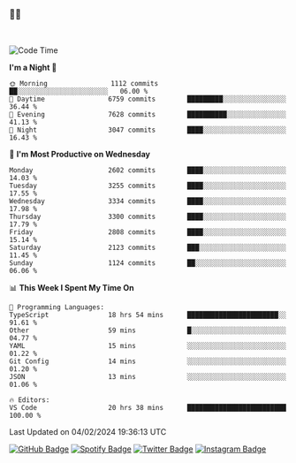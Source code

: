 ### 🤙🍺

<!-- <a href="https://github-readme-stats.vercel.app/api?username=hzak2xx&count_private=true&show_icons=true&theme=dracula">
  <img align="center" src="https://github-readme-stats.vercel.app/api?username=hzak2xx&count_private=true&show_icons=true&theme=dracula" />
</a>
</br> -->
</br>

<!--START_SECTION:waka-->
![Code Time](http://img.shields.io/badge/Code%20Time-3%2C035%20hrs%2012%20mins-blue)

**I'm a Night 🦉** 

```text
🌞 Morning                1112 commits        ██░░░░░░░░░░░░░░░░░░░░░░░   06.00 % 
🌆 Daytime                6759 commits        █████████░░░░░░░░░░░░░░░░   36.44 % 
🌃 Evening                7628 commits        ██████████░░░░░░░░░░░░░░░   41.13 % 
🌙 Night                  3047 commits        ████░░░░░░░░░░░░░░░░░░░░░   16.43 % 
```
📅 **I'm Most Productive on Wednesday** 

```text
Monday                   2602 commits        ████░░░░░░░░░░░░░░░░░░░░░   14.03 % 
Tuesday                  3255 commits        ████░░░░░░░░░░░░░░░░░░░░░   17.55 % 
Wednesday                3334 commits        ████░░░░░░░░░░░░░░░░░░░░░   17.98 % 
Thursday                 3300 commits        ████░░░░░░░░░░░░░░░░░░░░░   17.79 % 
Friday                   2808 commits        ████░░░░░░░░░░░░░░░░░░░░░   15.14 % 
Saturday                 2123 commits        ███░░░░░░░░░░░░░░░░░░░░░░   11.45 % 
Sunday                   1124 commits        ██░░░░░░░░░░░░░░░░░░░░░░░   06.06 % 
```


📊 **This Week I Spent My Time On** 

```text
💬 Programming Languages: 
TypeScript               18 hrs 54 mins      ███████████████████████░░   91.61 % 
Other                    59 mins             █░░░░░░░░░░░░░░░░░░░░░░░░   04.77 % 
YAML                     15 mins             ░░░░░░░░░░░░░░░░░░░░░░░░░   01.22 % 
Git Config               14 mins             ░░░░░░░░░░░░░░░░░░░░░░░░░   01.20 % 
JSON                     13 mins             ░░░░░░░░░░░░░░░░░░░░░░░░░   01.06 % 

🔥 Editors: 
VS Code                  20 hrs 38 mins      █████████████████████████   100.00 % 
```


 Last Updated on 04/02/2024 19:36:13 UTC
<!--END_SECTION:waka-->

[![GitHub Badge](https://img.shields.io/badge/GitHub-100000?style=for-the-badge&logo=github&logoColor=white)](https://github.com/hzak2xx)
[![Spotify Badge](https://img.shields.io/badge/Spotify-1ED760?&style=for-the-badge&logo=spotify&logoColor=white)](https://open.spotify.com/user/uf90s6sbbh75a1mt44clkhkvf)
[![Twitter Badge](https://img.shields.io/badge/Twitter-1DA1F2?style=for-the-badge&logo=twitter&logoColor=white)](https://twitter.com/hzak2xx)
[![Instagram Badge](https://img.shields.io/badge/Instagram-E4405F?style=for-the-badge&logo=instagram&logoColor=white)](https://www.instagram.com/hzak2xx/)
